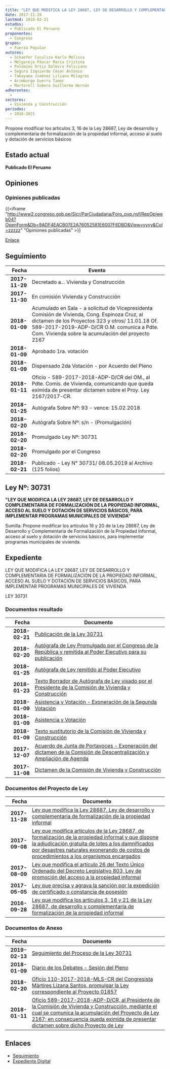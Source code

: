 ```yaml
---
title: "LEY QUE MODIFICA LA LEY 28687, LEY DE DESARROLLO Y COMPLEMENTARIA DE FORMALIZACIÓN DE LA PROPIEDAD INFORMAL"
date: 2017-11-28
lastmod: 2018-02-21
estados: 
  - Publicado El Peruano
proponentes: 
  - Congreso
grupos: 
  - Fuerza Popular
autores: 
  - Schaefer Cuculiza Karla Melissa
  - Melgarejo Páucar María Cristina
  - Palomino Ortiz Dalmiro Feliciano
  - Segura Izquierdo César Antonio
  - Takayama Jiménez Liliana Milagros
  - Arimborgo Guerra Tamar
  - Martorell Sobero Guillermo Hernán
adherentes: 
  - 
sectores: 
  - Vivienda y Construcción
periodos: 
  - 2016-2021
---
```


Propone modificar los artículos 3, 16 de la Ley 28687, Ley de desarrollo y complementaria de formalización de la propiedad informal, acceso al suelo y dotación de servicios básicos


## Estado actual

**Publicado El Peruano**

## Opiniones

### Opiniones publicadas

{{<iframe "http://www2.congreso.gob.pe/Sicr/ParCiudadana/Foro_pvp.nsf/RepOpiweb04?OpenForm&Db=9ADF4EACB07E2A76052581E6007F6DBD&View=yyyy&Col=zzzzz" "Opiniones publicadas" >}}

[Enlace](http://www2.congreso.gob.pe/Sicr/ParCiudadana/Foro_pvp.nsf/RepOpiweb04?OpenForm&Db=9ADF4EACB07E2A76052581E6007F6DBD&View=yyyy&Col=zzzzz)

## Seguimiento

| Fecha | Evento |
|------:|--------|
| **2017-11-29** | Decretado a... Vivienda y Construcción|
| **2017-11-30** | En comisión Vivienda y Construcción|
| **2018-01-09** | Acumulado en Sala - a solicitud de Vicepresidenta Comisión de Vivienda, Cong. Espinoza Cruz, al dictamen de los Proyectos 323 y otros/ 11.01.18 Of. 589-2017-2019-ADP-D/CR O.M. comunica a Pdte. Com. Vivienda sobre la acumulación del proyecto 2167|
| **2018-01-09** | Aprobado 1ra. votación|
| **2018-01-09** | Dispensado 2da Votación - por Acuerdo del Pleno|
| **2018-01-11** | Oficio - 589-2017-2018-ADP-D/CR del OM., al Pdte. Comis. de Vivienda, comunicando que queda eximida de presentar dictamen sobre el Proy. Ley 2167/2017-CR.|
| **2018-01-25** | Autógrafa Sobre Nº: 93 - vence: 15.02.2018|
| **2018-02-20** | Autógrafa Sobre Nº: s/n - (Promulgación)|
| **2018-02-20** | Promulgado Ley Nº: 30731|
| **2018-02-20** | Promulgado por el Congreso|
| **2018-02-21** | Publicado - Ley N° 30731/ 08.05.2019 al Archivo (125 folios)|

## Ley Nº: 30731

**"LEY QUE MODIFICA LA LEY 28687, LEY DE DESARROLLO Y COMPLEMENTARIA DE FORMALIZACIÓN DE LA PROPIEDAD INFORMAL, ACCESO AL SUELO Y DOTACIÓN DE SERVICIOS BÁSICOS, PARA IMPLEMENTAR PROGRAMAS MUNICIPALES DE VIVIENDA"**

Sumilla: Propone modificar los artículos 16 y 20 de la Ley 28687, Ley de Desarrollo y Complementaria de Formalización de la Propiedad Informal, acceso al suelo y dotación de servicios básicos, para implementar programas municipales de vivienda.


## Expediente

LEY QUE MODIFICA LA LEY 28687, LEY DE DESARROLLO Y COMPLEMENTARIA DE FORMALIZACIÓN DE LA PROPIEDAD INFORMAL, ACCESO AL SUELO Y DOTACIÓN DE SERVICIOS BÁSICOS, PARA IMPLEMENTAR PROGRAMAS MUNICIPALES DE VIVIENDA

LEY 30731


### Documentos resultado

| Fecha | Documento |
|------:|--------|
| **2018-02-21** | [Publicación de la Ley 30731](http://www.leyes.congreso.gob.pe/Documentos/2016_2021/ADLP/Normas_Legales/30731-LEY.pdf) |
| **2018-02-20** | [Autógrafa de Ley Promulgado por el Congreso de la República y remitida al Poder Ejecutivo para su publicación](http://www.leyes.congreso.gob.pe/Documentos/2016_2021/Autografas/Ley_y_de_Resolucion_Legislativa/AU01352_20180220.pdf) |
| **2018-01-25** | [Autógrafa de Ley remitido al Poder Ejecutivo](http://www.leyes.congreso.gob.pe/Documentos/2016_2021/Autografas/Ley_y_de_Resolucion_Legislativa/AU01857_20180125.pdf) |
| **2018-01-23** | [Texto Borrador de Autógrafa de Ley visado por el Presidente de la Comisión de Vivienda y Construcción](http://www.leyes.congreso.gob.pe/Documentos/2016_2021/Texto_Borrador_de_Autografa/BA00323_20180123.pdf) |
| **2018-01-09** | [Asistencia y Votación - Exoneración de la Segunda Votación](http://www.leyes.congreso.gob.pe/Documentos/2016_2021/Asistencia_y_Votacion/Proyectos_de_Ley/Exoneracion_de_Segunda_Votacion/ESV0032320180109.pdf) |
| **2018-01-09** | [Asistencia y Votación](http://www.leyes.congreso.gob.pe/Documentos/2016_2021/Asistencia_y_Votacion/Proyectos_de_Ley/AV0032320180109.pdf) |
| **2018-01-09** | [Texto sustitutorio de la Comisión de Vivienda y Construcción](http://www.leyes.congreso.gob.pe/Documentos/2016_2021/Texto_Sustitutorio/Proyectos_de_Ley/TS00323_20180109.pdf) |
| **2017-12-07** | [Acuerdo de Junta de Portavoces - Exoneración del dictamen de la Comisión de Descentralización y Ampliación de Agenda](http://www.leyes.congreso.gob.pe/Documentos/2016_2021/Acuerdos/Junta_Portavoces/AJP01857_20181207.pdf) |
| **2017-11-08** | [Dictamen de la Comisión de Vivienda y Construcción](http://www.leyes.congreso.gob.pe/Documentos/2016_2021/Dictamenes/Proyectos_de_Ley/00323DC24MAY20171108.pdf) |

### Documentos del Proyecto de Ley

| Fecha | Documento |
|------:|--------|
| **2017-11-28** | [Ley que modifica la Ley 28687, Ley de desarrollo y complementaria de formalización de la propiedad informal](http://www.leyes.congreso.gob.pe/Documentos/2016_2021/Proyectos_de_Ley_y_de_Resoluciones_Legislativas/PL0216720171128.PDF) |
| **2017-09-08** | [Ley que modifica artículos de la Ley 28687, de formalización de la propiedad informal y que dispone la adjudicación gratuita de lotes a los damnificados por desastres naturales exonerando de costos de procedimientos a los organismos encargados](http://www.leyes.congreso.gob.pe/Documentos/2016_2021/Proyectos_de_Ley_y_de_Resoluciones_Legislativas/PL0185720170908..pdf) |
| **2017-08-09** | [Ley que modifica el artículo 26 del Texto Único Ordenado del Decreto Legislativo 803, Ley de promoción del acceso a la propiedad informal](http://www.leyes.congreso.gob.pe/Documentos/2016_2021/Proyectos_de_Ley_y_de_Resoluciones_Legislativas/PL0174920170809..pdf) |
| **2017-05-05** | [Ley que precisa y agrava la sanción por la expedición de certificado o constancia de posesión](http://www.leyes.congreso.gob.pe/Documentos/2016_2021/Proyectos_de_Ley_y_de_Resoluciones_Legislativas/PL0135220170505.pdf) |
| **2016-09-28** | [Ley que modifica los artículos 3, 16 y 21 de la Ley 28687, de desarrollo y complementaria de formalización de la propiedad informal](http://www.leyes.congreso.gob.pe/Documentos/2016_2021/Proyectos_de_Ley_y_de_Resoluciones_Legislativas/PL0032320160928..pdf) |

### Documentos de Anexo

| Fecha | Documento |
|------:|--------|
| **2019-02-13** | [Seguimiento del Proceso de la Ley 30731](http://www.leyes.congreso.gob.pe/Documentos/2016_2021/Seguimiento_de_Proyectos_de_Ley/00323PL20190213.pdf) |
| **2018-01-09** | [Diario de los Debates - Sesión del Pleno](http://www.leyes.congreso.gob.pe/Documentos/2016_2021/ADLP/Diario_Debates/30731-TDD.pdf) |
| **2018-02-20** | [Oficio 110-2017-2018-MLS-CR del Congresista Mártires Lizana Santos, promulgar la Ley correspondiente al Proyecto 01857](http://www.leyes.congreso.gob.pe/Documentos/2016_2021/Oficios/Congresistas/OFICIO-110-2017-2018-MLS-CR.pdf) |
| **2018-01-11** | [Oficio 589-2017-2018-ADP-D/CR, al Presidente de la Comisión de Vivienda y Construcción, mediante el cual se comunica la acumulación del Proyecto de Ley 2167; en consecuencia queda eximida de presentar dictamen sobre dicho Proyecto de Ley](http://www.leyes.congreso.gob.pe/Documentos/2016_2021/Oficios/Oficialia_Mayor/OFICIO-589-2017-2018-ADP-D-CR.pdf) |

## Enlaces 

- [Seguimiento](http://www2.congreso.gob.pe/Sicr/TraDocEstProc/CLProLey2016.nsf/f7fff46988ca05b1052578e100829cc7/eff792de5485c9d1052581e60077e944?OpenDocument)
- [Expediente Digital](http://www2.congreso.gob.pe/Sicr/TraDocEstProc/CLProLey2016.nsf/f7fff46988ca05b1052578e100829cc7/eff792de5485c9d1052581e60077e944?OpenDocument&Click=05257FB7005EB655.eb71d0cf91d8294e05256cdf006b5706/$Body/0.1C6C)
